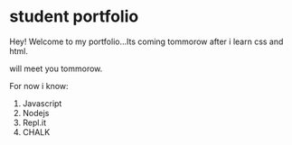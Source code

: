# student portfolio

Hey! Welcome to my portfolio...Its coming tommorow after i learn css and html.

will meet you tommorow.

For now i know:

1. Javascript
1. Nodejs
1. Repl.it
1. CHALK

